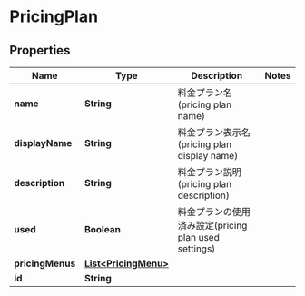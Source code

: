 

# PricingPlan


## Properties

| Name | Type | Description | Notes |
|------------ | ------------- | ------------- | -------------|
|**name** | **String** | 料金プラン名(pricing plan name) |  |
|**displayName** | **String** | 料金プラン表示名(pricing plan display name) |  |
|**description** | **String** | 料金プラン説明(pricing plan description) |  |
|**used** | **Boolean** | 料金プランの使用済み設定(pricing plan used settings) |  |
|**pricingMenus** | [**List&lt;PricingMenu&gt;**](PricingMenu.md) |  |  |
|**id** | **String** |  |  |



